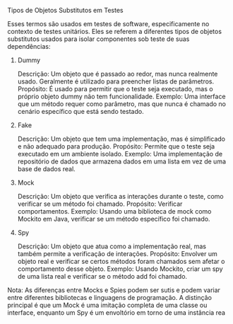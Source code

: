 Tipos de Objetos Substitutos em Testes

Esses termos são usados em testes de software, especificamente no contexto de testes unitários. Eles se referem a diferentes tipos de objetos substitutos usados para isolar componentes sob teste de suas dependências:
1. Dummy

   Descrição: Um objeto que é passado ao redor, mas nunca realmente usado. Geralmente é utilizado para preencher listas de parâmetros.
   Propósito: É usado para permitir que o teste seja executado, mas o próprio objeto dummy não tem funcionalidade.
   Exemplo: Uma interface que um método requer como parâmetro, mas que nunca é chamado no cenário específico que está sendo testado.

2. Fake

   Descrição: Um objeto que tem uma implementação, mas é simplificado e não adequado para produção.
   Propósito: Permite que o teste seja executado em um ambiente isolado.
   Exemplo: Uma implementação de repositório de dados que armazena dados em uma lista em vez de uma base de dados real.

3. Mock

   Descrição: Um objeto que verifica as interações durante o teste, como verificar se um método foi chamado.
   Propósito: Verificar comportamentos.
   Exemplo: Usando uma biblioteca de mock como Mockito em Java, verificar se um método específico foi chamado.

4. Spy

   Descrição: Um objeto que atua como a implementação real, mas também permite a verificação de interações.
   Propósito: Envolver um objeto real e verificar se certos métodos foram chamados sem afetar o comportamento desse objeto.
   Exemplo: Usando Mockito, criar um spy de uma lista real e verificar se o método add foi chamado.

Nota: As diferenças entre Mocks e Spies podem ser sutis e podem variar entre diferentes bibliotecas e linguagens de programação. A distinção principal é que um Mock é uma imitação completa de uma classe ou interface, enquanto um Spy é um envoltório em torno de uma instância rea
